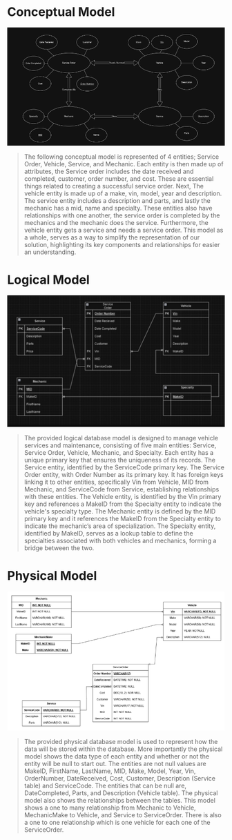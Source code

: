 # Conceptual Model

![Conceptual Model](https://github.com/WSU-kduncan/cs3900-autobody-4/blob/b5fbb48e9736d8618a6fb2784a841abfac68e254/DB/Images/Conceptual.png)

> The following conceptual model is represented of 4 entities; Service Order, Vehicle, Service, and Mechanic. Each entity is then made up of attributes, the Service order includes the date received and completed, customer, order number, and cost. These are essential things related to creating a successful service order. Next, The vehicle entity is made up of a make, vin, model, year and description. The service entity includes a description and parts, and lastly the mechanic has a mid, name and specialty. These entities also have relationships with one another, the service order is completed by the mechanics and the mechanic does the service. Furthermore, the vehicle entity gets a service and needs a service order. This model as a whole, serves as a way to simplify the representation of our solution, highlighting its key components and relationships for easier an understanding.

# Logical Model

![Logical Model](https://github.com/WSU-kduncan/cs3900-autobody-4/blob/main/DB%2FImages%2FTeamLogicalModel%20%281%29.png)

> The provided logical database model is designed to manage vehicle services and maintenance, consisting of five main entities: Service, Service Order, Vehicle, Mechanic, and Specialty. Each entity has a unique primary key that ensures the uniqueness of its records. The Service entity, identified by the ServiceCode primary key. The Service Order entity, with Order Number as its primary key. It has foreign keys linking it to other entities, specifically Vin from Vehicle, MID from Mechanic, and ServiceCode from Service, establishing relationships with these entities. The Vehicle entity, is identified by the Vin primary key and references a MakeID from the Specialty entity to indicate the vehicle's specialty type. The Mechanic entity is defined by the MID primary key and it references the MakeID from the Specialty entity to indicate the mechanic’s area of specialization. The Specialty entity, identified by MakeID, serves as a lookup table to define the specialties associated with both vehicles and mechanics, forming a bridge between the two.








# Physical Model

![Physical Model](https://github.com/WSU-kduncan/cs3900-autobody-4/blob/main/DB%2FImages%2FTeamPhysicalModel.png)

> The provided physical database model is used to represent how the data will be stored within the database. More importantly the physical model shows the data type of each entity and whether or not the entity will be null to start out. The entities are not null values are MakeID, FirstName, LastName, MID, Make, Model, Year, Vin, OrderNumber, DateReceived, Cost, Customer, Description (Service table) and ServiceCode. The entities that can be null are, DateCompleted, Parts, and Description (Vehicle table). The physical model also shows the relationships between the tables. This model shows a one to many relationship from Mechanic to Vehicle, MechanicMake to Vehicle, and Service to ServiceOrder. There is also a one to one relationship which is one vehicle for each one of the ServiceOrder.
